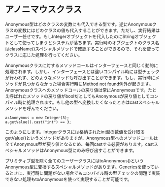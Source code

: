 # アノニマウスクラス

Anonymous型はどのクラスの変数にも代入できる型です。逆にAnonymousクラスの変数にはどのクラスの値も代入することができます。ただし、実行結果はユーザー任せです。もしIntegerオブジェクトを代入したのにStringオブジェクトとして使ってしまうとシステムが落ちます。実行時のオブジェクトのクラス名はclassName()スペシャルメソッドで確認することができるので、それを使ってクラスに応じた処理を行ってください。

Anonymousクラスに対するメソッドコールはインターフェースと同じく動的に処理されます。しかし、インターフェースとは違いコンパイル時には型チェックが行われず、どのようなメソッドも呼び出すことができます。もし、実行時にメソッドが見つからなかった場合実行時にMethod not found例外が起きます。Anonymousクラスへのメソッドコールの戻り値は常にAnonymousです。たとえ呼ばれたメソッドの戻り値がboolだとしてもAnonymousが戻り値としてコンパイル時に処理されます。もし他の型へ変換したくなったときはcastスペシャルメソッドを呼んでください。

    a:Anonymous = new Integer(3);
    a.getValue().cast("int") == 3;

このようにします。Integerクラスには格納されたint型の数値を受け取るgetValue()というメソッドがありますが、Anonymous型へのメソッドコールは全てAnonymous型が戻り値となるため、毎回castする必要があります。castスペシャルメソッドはAnonymous型にのみ呼び出すことができます。

プリミティブ型を除く全てのユーザークラスにはtoAnonymous()というAnonymous型に変換するスペシャルメソッドがあります。Genericsを使っているときに、実行時に問題がない場合でもコンパイル時の型チェックの問題で実装できない処理もtoAnonymousを使って実現することが可能です。
